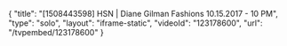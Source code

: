 {
    "title": "[1508443598] HSN | Diane Gilman Fashions 10.15.2017 - 10 PM",
    "type": "solo",
    "layout": "iframe-static",
    "videoId": "123178600",
    "url": "\/tvpembed\/123178600"
}